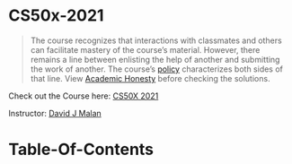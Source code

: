 # CS50x-2021
> The course recognizes that interactions with classmates and others can facilitate mastery of the course’s material. However, there remains a line between enlisting the help of another and submitting the work of another. The course’s [policy](https://cs50.harvard.edu/x/2021/honesty/#policy) characterizes both sides of that line.
> View [Academic Honesty](https://cs50.harvard.edu/x/2021/honesty/) before checking the solutions.
> 
Check out the Course here: [CS50X 2021](https://cs50.harvard.edu/x/2021/)

Instructor: [David J Malan](https://cs.harvard.edu/malan/)

# Table-Of-Contents
 
